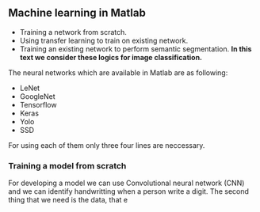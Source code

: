 ## Machine learning in Matlab

 - Training a network from scratch.
 - Using transfer learning to train on existing network.
 - Training an existing network to perform semantic segmentation.
**In this text we consider these logics for image classification.**

The neural networks which are available in Matlab are as following:

 - LeNet
 - GoogleNet
 - Tensorflow
 - Keras 
 - Yolo 
 - SSD 

For using each of them only three four lines are neccessary.

### Training a model from scratch

For developing a model we can use Convolutional neural network (CNN) and we can identify handwritting when a person write a digit.
The second thing that we need is the data, that e
<!--stackedit_data:
eyJoaXN0b3J5IjpbMTI5MTE1NTExNiwxODU0OTAyOSwxOTAxOT
kwNzUzXX0=
-->